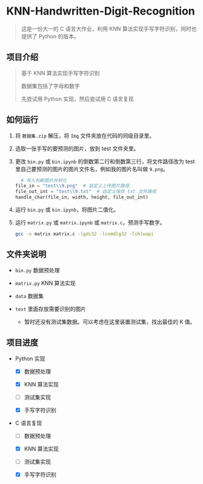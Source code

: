 # KNN-Handwritten-Digit-Recognition

> 这是一份大一的 C 语言大作业，利用 KNN 算法实现手写字符识别，同时也提供了 Python 的版本。

## 项目介绍

> 基于 KNN 算法实现手写字符识别
>
> 数据集包括了字母和数字
>
> 先尝试用 Python 实现，然后尝试用 C 语言复现

## 如何运行

1. 将 `数据集.zip` 解压，将 `Img` 文件夹放在代码的同级目录里。

2. 选取一张手写的要预测的图片，放到 test 文件夹里。

3. 更改 `bin.py` 或 `bin.ipynb` 的倒数第二行和倒数第三行，将文件路径改为 test 里自己要预测的图片的图片文件名，例如我的图片名叫做 `9.png`。

   ```Python
     # 导入判断图片并转化
   file_in = "test\\9.png"  # 自定义上传图片路径
   file_out_int = "test\\9.txt"  # 自定义保存 txt 文件路径
   handle_char(file_in, width, height, file_out_int)
   ```

4. 运行 `bin.py` 或 `bin.ipynb`，将图片二值化。

5. 运行 `matrix.py` 或 `matrix.ipynb` 或 `matrix.c`，预测手写数字。

   ```sh
   gcc -o matrix matrix.c -lgdi32 -lcomdlg32 -lshlwapi
   ```

## 文件夹说明

- `bin.py` 数据预处理

- `matrix.py` KNN 算法实现

- `data` 数据集

- `test` 里面存放需要识别的图片

  - 暂时还没有测试集数据。可以考虑在这里装置测试集，找出最佳的 K 值。

## 项目进度

- Python 实现

  - [X] 数据预处理
  
  - [X] KNN 算法实现
  
  - [ ] 测试集实现
  
  - [X] 手写字符识别

- C 语言复现
  
  - [ ] 数据预处理

  - [X] KNN 算法实现
  
  - [ ] 测试集实现
  
  - [X] 手写字符识别
